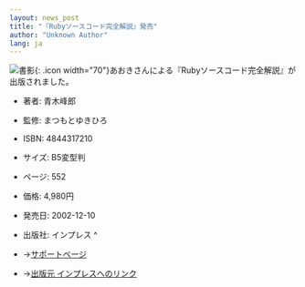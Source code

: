 ```yaml
---
layout: news_post
title: "『Rubyソースコード完全解説』発売"
author: "Unknown Author"
lang: ja
---
```


![書影](http://direct.ips.co.jp/directsys/Images/Goods/1/1721B.gif){:
.icon width="70"}あおきさんによる『Rubyソースコード完全解説』が出版されました。

* 著者: 青木峰郎
* 監修: まつもとゆきひろ
* ISBN: 4844317210
* サイズ: B5変型判
* ページ: 552
* 価格: 4,980円
* 発売日: 2002-12-10
* 出版社: インプレス
^

* →[サポートページ][1]
* →[出版元 インプレスへのリンク][2]



[1]: http://i.loveruby.net/ja/rhg/ 
[2]: http://direct.ips.co.jp/book/Template/Goods/go_BookstempGR.cfm?GM_ID=1721&amp;SPM_ID=1&amp;CM_ID=004000G20&amp;PM_No=&amp;PM_Class=&amp;HN_NO=00420 
